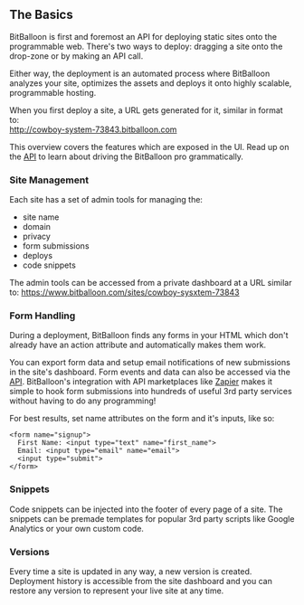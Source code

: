 ## The Basics


BitBalloon is first and foremost an API for deploying static sites onto the programmable web. There's two ways to deploy: dragging a site onto the drop-zone or by making an API call.

Either way, the deployment is an automated process where BitBalloon analyzes your site, optimizes the assets and deploys it onto highly scalable, programmable hosting.

When you first deploy a site, a URL gets generated for it, similar in format to:<br/> http://cowboy-system-73843.bitballoon.com

<div class="panel">
This overview covers the features which are exposed in the UI. Read up on the <a href="/docs/api#sites">API</a> to learn about driving the BitBalloon pro grammatically.
</div>

### Site Management

Each site has a set of admin tools for managing the:

* site name
* domain
* privacy
* form submissions
* deploys
* code snippets

The admin tools can be accessed from a private dashboard at a URL similar to:
https://www.bitballoon.com/sites/cowboy-sysxtem-73843

### Form Handling

During a deployment, BitBalloon finds any forms in your HTML which don't already have an action attribute and automatically makes them work.

You can export form data and setup email notifications of new submissions in the site's dashboard. Form events and data can also be accessed via the <a href="/docs/api#forms">API</a>. BitBalloon's integration with API marketplaces like <a href="/docs/zapier">Zapier</a> makes it simple to hook form submissions into hundreds of useful 3rd party services without having to do any programming!

For best results, set name attributes on the form and it's inputs, like so:

```markup
<form name="signup">
  First Name: <input type="text" name="first_name">
  Email: <input type="email" name="email">
  <input type="submit">
</form>
```



### Snippets

Code snippets can be injected into the footer of every page of a site. The snippets can be premade templates for popular 3rd party scripts like Google Analytics or your own custom code.


### Versions

Every time a site is updated in any way, a new version is created. Deployment history is accessible from the site dashboard and you can restore any version to represent your live site at any time.
